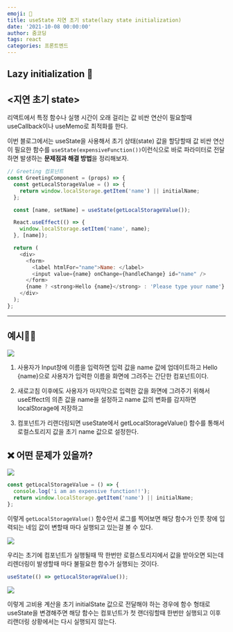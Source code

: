 ```yaml
---
emoji: 🔮
title: useState 지연 초기 state(lazy state initialization)
date: '2021-10-08 00:00:00'
author: 줌코딩
tags: react
categories: 프론트엔드
---
```


## Lazy initialization 🥱

## <지연 초기 state>

리액트에서 특정 함수나 실행 시간이 오래 걸리는 값 비싼 연산이 필요할때 useCallback이나 useMemo로 최적화를 한다.

이번 블로그에서는 useState을 사용해서 초기 상태(state) 값을 할당할때 값 비싼 연산이 필요한 함수를 `useState(expensiveFunction())`이런식으로 바로 파라미터로 전달하면 발생하는 **문제점과 해결 방법**을 정리해보자.

```javascript
// Greeting 컴포넌트
const GreetingComponent = (props) => {
  const getLocalStorageValue = () => {
    return window.localStorage.getItem('name') || initialName;
  };

  const [name, setName] = useState(getLocalStorageValue());

  React.useEffect(() => {
    window.localStorage.setItem('name', name);
  }, [name]);

  return (
    <div>
      <form>
        <label htmlFor="name">Name: </label>
        <input value={name} onChange={handleChange} id="name" />
      </form>
      {name ? <strong>Hello {name}</strong> : 'Please type your name'}
    </div>
  );
};
```

<hr/>

## 예시🕵️‍♀️

![](https://images.velog.io/images/heesungj7/post/4c8725ce-458d-4013-8592-71e21afc198e/%E1%84%89%E1%85%B3%E1%84%8F%E1%85%B3%E1%84%85%E1%85%B5%E1%86%AB%E1%84%89%E1%85%A3%E1%86%BA%202021-10-08%20%E1%84%8B%E1%85%A9%E1%84%8C%E1%85%A5%E1%86%AB%2010.35.51.png)

1. 사용자가 Input창에 이름을 입력하면 입력 값을 name 값에 업데이트하고 Hello {name}으로 사용자가 입력한 이름을 화면에 그려주는 간단한 컴포넌트이다.

2. 새로고침 이후에도 사용자가 마지막으로 입력한 값을 화면에 그려주기 위해서 useEffect의 의존 값을 name을 설정하고 name 값의 변화를 감지하면 localStorage에 저장하고

3. 컴포넌트가 리랜더링되면 useState에서 getLocalStorageValue() 함수를 통해서 로컬스토리지 값을 초기 name 값으로 설정한다.

## ❌ 어떤 문제가 있을까?

![](https://images.velog.io/images/heesungj7/post/7654a231-891b-46f4-b7b1-0a878ed5f2f7/%E1%84%89%E1%85%B3%E1%84%8F%E1%85%B3%E1%84%85%E1%85%B5%E1%86%AB%E1%84%89%E1%85%A3%E1%86%BA%202021-10-08%20%E1%84%8B%E1%85%A9%E1%84%8C%E1%85%A5%E1%86%AB%2010.45.22.png)

```javascript
const getLocalStorageValue = () => {
  console.log('i am an expensive function!!');
  return window.localStorage.getItem('name') || initialName;
};
```

이렇게 `getLocalStorageValue()` 함수안서 로그를 찍어보면 해당 함수가 인풋 창에 입력되는 네임 값이 변할때 마다 실행되고 있는걸 볼 수 있다.

![](https://images.velog.io/images/heesungj7/post/9333094b-8b00-4abf-a51e-2e62dbdc84b0/%E1%84%89%E1%85%B3%E1%84%8F%E1%85%B3%E1%84%85%E1%85%B5%E1%86%AB%E1%84%89%E1%85%A3%E1%86%BA%202021-10-08%20%E1%84%8B%E1%85%A9%E1%84%8C%E1%85%A5%E1%86%AB%2010.46.01.png)

우리는 초기에 컴포넌트가 실행될때 딱 한번만 로컬스토리지에서 값을 받아오면 되는데 리렌더링이 발생할때 마다 불필요한 함수가 실행되는 것이다.

```javascript
useState(() => getLocalStorageValue());
```

![](https://images.velog.io/images/heesungj7/post/d9117a2b-ce64-4314-8e35-33851d937097/%E1%84%89%E1%85%B3%E1%84%8F%E1%85%B3%E1%84%85%E1%85%B5%E1%86%AB%E1%84%89%E1%85%A3%E1%86%BA%202021-10-08%20%E1%84%8B%E1%85%A9%E1%84%8C%E1%85%A5%E1%86%AB%2010.59.32.png)

이렇게 고비용 계산을 초기 initialState 값으로 전달해야 하는 경우에 함수 형태로 useState을 변경해주면 해당 함수는 컴포넌트가 첫 랜더링할때 한번만 실행되고 이후 리랜더링 상황에서는 다시 실행되지 않는다.

```toc

```
